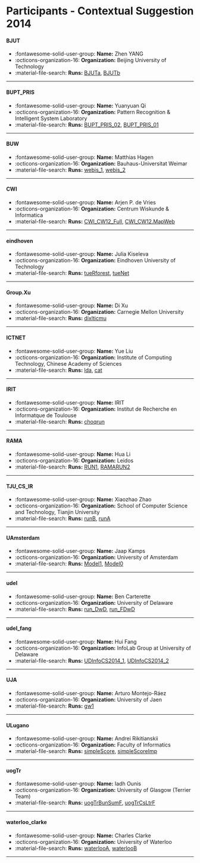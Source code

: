 # Participants - Contextual Suggestion 2014 

#### BJUT
 - :fontawesome-solid-user-group: **Name:** Zhen YANG
 - :octicons-organization-16: **Organization:** Beijing University of Technology
 - :material-file-search: **Runs:** [BJUTa](./runs.md#bjuta), [BJUTb](./runs.md#bjutb)

---
#### BUPT_PRIS
 - :fontawesome-solid-user-group: **Name:** Yuanyuan Qi
 - :octicons-organization-16: **Organization:** Pattern Recognition & Intelligent System Laboratory
 - :material-file-search: **Runs:** [BUPT_PRIS_02](./runs.md#bupt_pris_02), [BUPT_PRIS_01](./runs.md#bupt_pris_01)

---
#### BUW
 - :fontawesome-solid-user-group: **Name:** Matthias Hagen
 - :octicons-organization-16: **Organization:** Bauhaus-Universitat Weimar
 - :material-file-search: **Runs:** [webis_1](./runs.md#webis_1), [webis_2](./runs.md#webis_2)

---
#### CWI
 - :fontawesome-solid-user-group: **Name:** Arjen P. de Vries
 - :octicons-organization-16: **Organization:** Centrum Wiskunde & Informatica
 - :material-file-search: **Runs:** [CWI_CW12_Full](./runs.md#cwi_cw12_full), [CWI_CW12.MapWeb](./runs.md#cwi_cw12.mapweb)

---
#### eindhoven
 - :fontawesome-solid-user-group: **Name:** Julia Kiseleva
 - :octicons-organization-16: **Organization:** Eindhoven University of Technology
 - :material-file-search: **Runs:** [tueRforest](./runs.md#tuerforest), [tueNet](./runs.md#tuenet)

---
#### Group.Xu
 - :fontawesome-solid-user-group: **Name:** Di Xu
 - :octicons-organization-16: **Organization:** Carnegie Mellon University
 - :material-file-search: **Runs:** [dixlticmu](./runs.md#dixlticmu)

---
#### ICTNET
 - :fontawesome-solid-user-group: **Name:** Yue Liu
 - :octicons-organization-16: **Organization:** Institute of Computing Technology, Chinese Academy of Sciences
 - :material-file-search: **Runs:** [lda](./runs.md#lda), [cat](./runs.md#cat)

---
#### IRIT
 - :fontawesome-solid-user-group: **Name:** IRIT
 - :octicons-organization-16: **Organization:** Institut de Recherche en Informatque de Toulouse
 - :material-file-search: **Runs:** [choqrun](./runs.md#choqrun)

---
#### RAMA
 - :fontawesome-solid-user-group: **Name:** Hua Li
 - :octicons-organization-16: **Organization:** Leidos
 - :material-file-search: **Runs:** [RUN1](./runs.md#run1), [RAMARUN2](./runs.md#ramarun2)

---
#### TJU_CS_IR
 - :fontawesome-solid-user-group: **Name:** Xiaozhao Zhao
 - :octicons-organization-16: **Organization:** School of Computer Science and Technology, Tianjin University
 - :material-file-search: **Runs:** [runB](./runs.md#runb), [runA](./runs.md#runa)

---
#### UAmsterdam
 - :fontawesome-solid-user-group: **Name:** Jaap Kamps
 - :octicons-organization-16: **Organization:** University of Amsterdam
 - :material-file-search: **Runs:** [Model1](./runs.md#model1), [Model0](./runs.md#model0)

---
#### udel
 - :fontawesome-solid-user-group: **Name:** Ben Carterette
 - :octicons-organization-16: **Organization:** University of Delaware
 - :material-file-search: **Runs:** [run_DwD](./runs.md#run_dwd), [run_FDwD](./runs.md#run_fdwd)

---
#### udel_fang
 - :fontawesome-solid-user-group: **Name:** Hui Fang
 - :octicons-organization-16: **Organization:** InfoLab Group at University of Delaware
 - :material-file-search: **Runs:** [UDInfoCS2014_1](./runs.md#udinfocs2014_1), [UDInfoCS2014_2](./runs.md#udinfocs2014_2)

---
#### UJA
 - :fontawesome-solid-user-group: **Name:** Arturo Montejo-Ráez
 - :octicons-organization-16: **Organization:** University of Jaen
 - :material-file-search: **Runs:** [gw1](./runs.md#gw1)

---
#### ULugano
 - :fontawesome-solid-user-group: **Name:** Andrei Rikitianskii
 - :octicons-organization-16: **Organization:** Faculty of Informatics
 - :material-file-search: **Runs:** [simpleScore](./runs.md#simplescore), [simpleScoreImp](./runs.md#simplescoreimp)

---
#### uogTr
 - :fontawesome-solid-user-group: **Name:** Iadh Ounis
 - :octicons-organization-16: **Organization:** University of Glasgow (Terrier Team)
 - :material-file-search: **Runs:** [uogTrBunSumF](./runs.md#uogtrbunsumf), [uogTrCsLtrF](./runs.md#uogtrcsltrf)

---
#### waterloo_clarke
 - :fontawesome-solid-user-group: **Name:** Charles Clarke
 - :octicons-organization-16: **Organization:** University of Waterloo
 - :material-file-search: **Runs:** [waterlooA](./runs.md#waterlooa), [waterlooB](./runs.md#waterloob)

---
